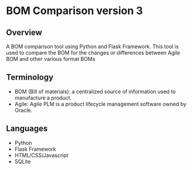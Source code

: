 # BOM Comparison version 3
## Overview ##

A BOM comparison tool using Python and Flask Framework. 
This tool is used to compare the BOM for the changes or differences between Agile BOM and other various format BOMs

## Terminology ##

- BOM (Bill of materials): a centralized source of information used to manufacture a product.
- Agile: Agile PLM is a product lifecycle management software owned by Oracle.

## Languages ##

- Python
- Flask Framework
- HTML/CSS/Javascript
- SQLite

